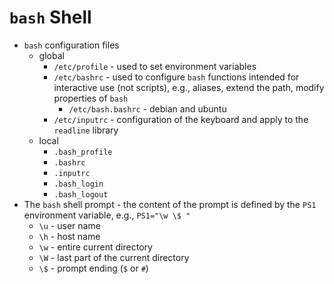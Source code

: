 # `bash` Shell

- `bash` configuration files
    - global
        - `/etc/profile` - used to set environment variables
        - `/etc/bashrc` - used to configure `bash` functions intended for interactive use (not scripts), e.g., aliases, extend the path, modify properties of `bash`
            - `/etc/bash.bashrc` - debian and ubuntu            
        - `/etc/inputrc` - configuration of the keyboard and apply to the `readline` library
    - local
        - `.bash_profile`
        - `.bashrc`
        - `.inputrc`
        - `.bash_login`
        - `.bash_logout`
- The `bash` shell prompt - the content of the prompt is defined by the `PS1` environment variable, e.g., `PS1="\w \$ "`
    - `\u` - user name
    - `\h` - host name
    - `\w` - entire current directory
    - `\W` - last part of the current directory
    - `\$` - prompt ending (`$` or `#`)